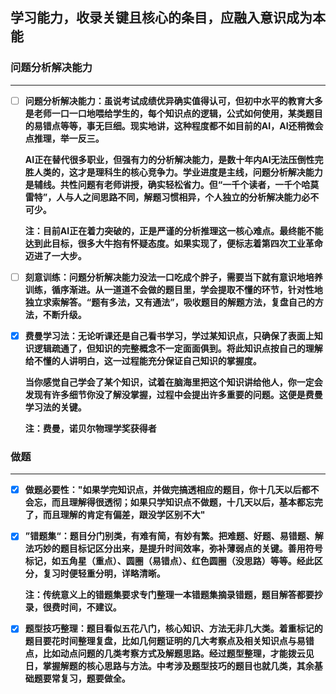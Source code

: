 ## 学习能力，收录关键且核心的条目，应融入意识成为本能



### 问题分析解决能力

------

- [ ] **问题分析解决能力：虽说考试成绩优异确实值得认可，但初中水平的教育大多是老师一口一口地喂给学生的，每个知识点的逻辑，公式如何使用，某类题目的易错点等等，事无巨细。现实地讲，这种程度都不如目前的AI，AI还稍微会点推理，举一反三。**

  **AI正在替代很多职业，但强有力的分析解决能力，是数十年内AI无法压倒性完胜人类的，这才是理科生的核心竞争力。学业进度是主线，问题分析解决能力是辅线。共性问题有老师讲授，确实轻松省力。但“一千个读者，一千个哈莫雷特”，人与人之间思路不同，解题习惯相异，个人独立的分析解决能力必不可少。**

  **注：目前AI正在着力突破的，正是严谨的分析推理这一核心难点。最终能不能达到此目标，很多大牛抱有怀疑态度。如果实现了，便标志着第四次工业革命迈进了一大步。**

- [ ] **刻意训练：问题分析解决能力没法一口吃成个胖子，需要当下就有意识地培养训练，循序渐进。从一道道不会做的题目里，学会提取不懂的环节，针对性地独立求索解答。“题有多法，又有通法”，吸收题目的解题方法，复盘自己的方法，不断升级。**

  

- [x] **费曼学习法：无论听课还是自己看书学习，学过某知识点，只确保了表面上知识逻辑疏通了，但知识的完整概念不一定面面俱到。将此知识点按自己的理解给不懂的人讲明白，这一过程能充分保证自己知识的掌握度。**

  **当你感觉自己学会了某个知识，试着在脑海里把这个知识讲给他人，你一定会发现有许多细节你没了解没掌握，过程中会提出许多重要的问题。这便是费曼学习法的关键。**

  **注：费曼，诺贝尔物理学奖获得者**

  

### 做题

------

- [x] **做题必要性："如果学完知识点，并做完搞透相应的题目，你十几天以后都不会忘，而且理解得很透彻；如果只学知识点不做题，十几天以后，基本都忘完了，而且理解的肯定有偏差，跟没学区别不大"**

- [x] **”错题集“：题目分门别类，有难有简，有妙有繁。把难题、好题、易错题、解法巧妙的题目标记区分出来，是提升时间效率，弥补薄弱点的关键。善用符号标记，如五角星（重点）、圆圈（易错点）、红色圆圈（没思路）等等。经此区分，复习时便轻重分明，详略清晰。**

  **注：传统意义上的错题集要求专门整理一本错题集摘录错题，题目解答都要抄录，很费时间，不建议。**

- [x] **题型技巧整理：题目看似五花八门，核心知识、方法无非几大类。着重标记的题目要花时间整理复盘，比如几何题证明的几大考察点及相关知识点与易错点，比如动点问题的几类考察方式及解题思路。经过题型整理，才能拨云见日，掌握解题的核心思路与方法。中考涉及题型技巧的题目也就几类，其余基础题要常复习，题要做全。**

